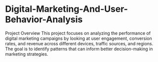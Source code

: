 # Digital-Marketing-And-User-Behavior-Analysis
Project Overview This project focuses on analyzing the performance of digital marketing campaigns by looking at user engagement, conversion rates, and revenue across different devices, traffic sources, and regions. The goal is to identify patterns that can inform better decision-making in marketing strategies.
